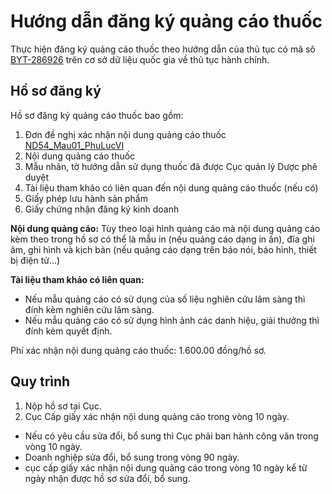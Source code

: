 # Hướng dẫn đăng ký quảng cáo thuốc
Thực hiện đăng ký quảng cáo thuốc theo hướng dẫn của thủ tục có mã sô [BYT-286926](http://csdl.thutuchanhchinh.vn/tw/Pages/chi-tiet-thu-tuc-hanh-chinh.aspx?tthcDonVi=B%E1%BB%99%20Y%20t%E1%BA%BF&ItemID=501507) trên cơ sở dữ liệu quốc gia về thủ tục hành  chính.
## Hồ sơ đăng ký
Hồ sơ đăng ký quảng cáo thuốc bao gồm:
1. Đơn đề nghị xác nhận nội dung quảng cáo thuốc [ND54_Mau01_PhuLucVI](http://csdl.thutuchanhchinh.vn/TW/Lists/ThanhPhanHoSo/Attachments/233730/ND%2054_Mau%2001_Phuluc%20VI.docx) <Badge text="bản chính" type="tip" />
2. Nội dung quảng cáo thuốc 
3. Mẫu nhãn, tờ hướng dẫn sử dụng thuốc đã được Cục quản lý Dược phê duyệt <Badge text="dấu treo" type="warn" />
4. Tài liệu tham khảo có liên quan đến nội dung quảng cáo thuốc (nếu có) <Badge text="dấu treo" type="warn" />
5. Giấy phép lưu hành sản phẩm <Badge text="dấu treo" type="warn" />
6. Giấy chứng nhận đăng ký kinh doanh <Badge text="công chứng" type="error" />

**Nội dung quảng cáo:** Tùy theo loại hình quảng cáo mà nội dung quảng cáo kèm theo trong hồ sơ có thể là mẫu in (nếu quảng cáo dạng in ấn), đĩa ghi âm, ghi hình và kịch bản (nếu quảng cáo dạng trên báo nói, báo hình, thiết bị điện tử...)

**Tài liệu tham khảo có liên quan:**
- Nếu mẫu quảng cáo có sử dụng của số liệu nghiên cứu lâm sàng thì đính kèm nghiên cứu lâm sàng.
- Nếu mẫu quảng cáo có sử dụng hình ảnh các danh hiệu, giải thưởng thì đính kèm quyết định.

Phí xác nhận nội dung quảng cáo thuốc: 1.600.00 đồng/hồ sơ.
## Quy trình
1. Nộp hồ sơ tại Cục.
2. Cục Cấp giấy xác nhận nội dung quảng cáo trong vòng 10 ngày.
* Nếu có yêu cầu sửa đổi, bổ sung thì Cục phải ban hành công văn trong vòng 10 ngày.
* Doanh nghiệp sửa đổi, bổ sung trong vòng 90 ngày.
* cục cấp giấy xác nhận nội dung quảng cáo trong vòng 10 ngày kể từ ngày nhận được hồ sơ sửa đổi, bổ sung.

